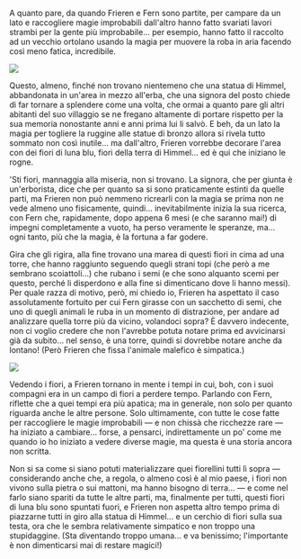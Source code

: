 <!--t Frieren - Capitolo 3 t-->
<!--d A quanto pare, da quando Frieren e Fern sono partite, per campare da un lato e raccogliere magie improbabili dall&#039;altro hanno fatto svariati... d-->
<!--tag Random tag-->

A quanto pare, da quando Frieren e Fern sono partite, per campare da un lato e raccogliere magie improbabili dall'altro hanno fatto svariati lavori strambi per la gente più improbabile... per esempio, hanno fatto il raccolto ad un vecchio ortolano usando la magia per muovere la roba in aria facendo così meno fatica, incredibile.

![](https://stuff.octt.eu.org/content/images/20250930175846-IMG_20250930_115037-02.jpeg)

Questo, almeno, finché non trovano nientemeno che una statua di Himmel, abbandonata in un'area in mezzo all'erba, che una signora del posto chiede di far tornare a splendere come una volta, che ormai a quanto pare gli altri abitanti del suo villaggio se ne fregano altamente di portare rispetto per la sua memoria nonostante anni e anni prima lui li salvò. E beh, da un lato la magia per togliere la ruggine alle statue di bronzo allora si rivela tutto sommato non così inutile... ma dall'altro, Frieren vorrebbe decorare l'area con dei fiori di luna blu, fiori della terra di Himmel... ed è qui che iniziano le rogne.

'Sti fiori, mannaggia alla miseria, non si trovano. La signora, che per giunta è un'erborista, dice che per quanto sa si sono praticamente estinti da quelle parti, ma Frieren non può nemmeno ricrearli con la magia se prima non ne vede almeno uno fisicamente, quindi... inevitabilmente inizia la sua ricerca, con Fern che, rapidamente, dopo appena 6 mesi (e che saranno mai!) di impegni completamente a vuoto, ha perso veramente le speranze, ma... ogni tanto, più che la magia, è la fortuna a far godere.

Gira che gli rigira, alla fine trovano una marea di questi fiori in cima ad una torre, che hanno raggiunto seguendo quegli strani topi (che però a me sembrano scoiattoli...) che rubano i semi (e che sono alquanto scemi per questo, perché li disperdono e alla fine si dimenticano dove li hanno messi). Per quale razza di motivo, però, mi chiedo io, Frieren ha aspettato il caso assolutamente fortuito per cui Fern girasse con un sacchetto di semi, che uno di quegli animali le ruba in un momento di distrazione, per andare ad analizzare quella torre più da vicino, volandoci sopra? È davvero indecente, non ci voglio credere che non l'avrebbe potuta notare prima ed avvicinarsi già da subito... nel senso, è una torre, quindi si dovrebbe notare anche da lontano! (Però Frieren che fissa l'animale malefico è simpatica.)

![](https://stuff.octt.eu.org/content/images/20250930183209-IMG_20250930_115215-01.jpeg)

Vedendo i fiori, a Frieren tornano in mente i tempi in cui, boh, con i suoi compagni era in un campo di fiori a perdere tempo. Parlando con Fern, riflette che a quei tempi era più apatica; ma in generale, non solo per quanto riguarda anche le altre persone. Solo ultimamente, con tutte le cose fatte per raccogliere le magie improbabili — e non chissà che ricchezze rare — ha iniziato a cambiare... forse, a pensarci, indirettamente un po' come me quando io ho iniziato a vedere diverse magie, ma questa è una storia ancora non scritta.



Non si sa come si siano potuti materializzare quei fiorellini tutti lì sopra — considerando anche che, a regola, o almeno così è al mio paese, i fiori non vivono sulla pietra o sui mattoni, ma hanno bisogno di terra... — e come nel farlo siano spariti da tutte le altre parti, ma, finalmente per tutti, questi fiori di luna blu sono spuntati fuori, e Frieren non aspetta altro tempo prima di piazzarne tutti in giro alla statua di Himmel... e un cerchio di fiori sulla sua testa, ora che le sembra relativamente simpatico e non troppo una stupidaggine. (Sta diventando troppo umana... e va benissimo; l'importante è non dimenticarsi mai di restare magici!)
